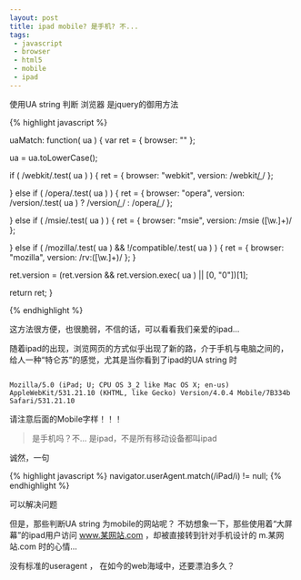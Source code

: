 ```yaml
---
layout: post
title: ipad mobile? 是手机? 不... 
tags:
 - javascript
 - browser
 - html5
 - mobile
 - ipad
---
```


使用UA string 判断 浏览器 是jquery的御用方法
<!-- end_preview -->

{% highlight javascript %}

uaMatch: function( ua ) {
  var ret = { browser: "" };

  ua = ua.toLowerCase();

  if ( /webkit/.test( ua ) ) {
    ret = { browser: "webkit", version: /webkit[\/ ]([\w.]+)/ };

  } else if ( /opera/.test( ua ) ) {
    ret = { browser: "opera", version:  /version/.test( ua ) ? /version[\/ ]([\w.]+)/ : /opera[\/ ]([\w.]+)/ };

  } else if ( /msie/.test( ua ) ) {
    ret = { browser: "msie", version: /msie ([\w.]+)/ };

  } else if ( /mozilla/.test( ua ) &amp;&amp; !/compatible/.test( ua ) ) {
    ret = { browser: "mozilla", version: /rv:([\w.]+)/ };
  }

  ret.version = (ret.version &amp;&amp; ret.version.exec( ua ) || [0, "0"])[1];

  return ret;
}

{% endhighlight %}

这方法很方便，也很脆弱，不信的话，可以看看我们亲爱的ipad...

随着ipad的出现，浏览网页的方式似乎出现了新的路，介于手机与电脑之间的，给人一种“特仑苏”的感觉，尤其是当你看到了ipad的UA string 时

<code>
Mozilla/5.0 (iPad; U; CPU OS 3_2 like Mac OS X; en-us) AppleWebKit/531.21.10 (KHTML, like Gecko) Version/4.0.4 Mobile/7B334b Safari/531.21.10
</code>

请注意后面的Mobile字样！！！
<blockquote>是手机吗？不...
是ipad，不是所有移动设备都叫ipad</blockquote>
诚然，一句

{% highlight javascript %}
navigator.userAgent.match(/iPad/i) != null;
{% endhighlight %}

可以解决问题

但是，那些判断UA string 为mobile的网站呢？
不妨想象一下，那些使用着“大屏幕”的ipad用户访问 www.某网站.com ，却被直接转到针对手机设计的 m.某网站.com 时的心情...

没有标准的useragent ， 在如今的web海域中，还要漂泊多久？
